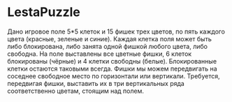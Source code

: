 # LestaPuzzle
Дано игровое поле 5*5 клеток и 15 фишек трех цветов, по пять каждого цвета (красные, зеленые и синие). 
Каждая клетка поля может быть либо блокирована, либо занята одной фишкой любого цвета, либо свободна.
На поле выставлены все цветные фишки, 6 клеток блокированы (чёрные) и 4 клетки свободны (белые). Блокированные клетки остаются таковыми всегда. 
Фишки мы можем передвигать на соседнее свободное место по горизонтали или вертикали. 
Требуется, передвигая фишки, выставить их в три вертикальных ряда соответственно цветам, стоящим над полем.

